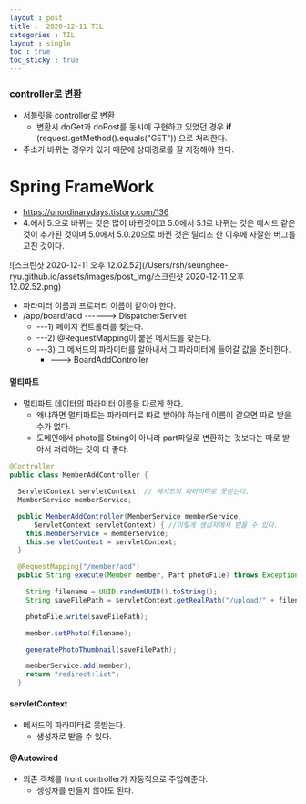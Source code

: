 ```yaml
---
layout : post
title :  2020-12-11 TIL
categories : TIL
layout : single
toc : true 
toc_sticky : true
---
```


### controller로 변환

- 서블릿을 controller로 변환
  - 변환시 doGet과 doPost를 동시에 구현하고 있었던 경우   **if** (request.getMethod().equals("GET")) 으로 처리한다.
- 주소가 바뀌는 경우가 있기 때문에 상대경로를 잘 지정해야 한다.



# Spring FrameWork

- https://unordinarydays.tistory.com/136
- 4.에서 5.으로 바뀌는 것은 많이 바뀐것이고 5.0에서 5.1로 바뀌는 것은 메서드 같은 것이 추가된 것이며 5.0에서 5.0.20으로 바뀐 것은 릴리즈 한 이후에 자잘한 버그를 고친 것이다.

![스크린샷 2020-12-11 오후 12.02.52](/Users/rsh/seunghee-ryu.github.io/assets/images/post_img/스크린샷 2020-12-11 오후 12.02.52.png)



- 파라미터 이름과 프로퍼티 이름이 같아야 한다.
- /app/board/add ------> DispatcherServlet
  - ---1)  페이지 컨트롤러를 찾는다.
  - ---2) @RequestMapping이 붙은 메서드를 찾는다.
  - ---3) 그 메서드의 파라미터를 알아내서 그 파라미터에 들어갈 값을 준비한다.
    - ---> BoardAddController



#### 멀티파트

- 멀티파트 데이터의 파라미터 이름을 다르게 한다.
  - 왜냐하면 멀티파트는 파라미터로 따로 받아야 하는데 이름이 같으면 따로 받을수가 없다.
  - 도메인에서 photo를 String이 아니라 part파일로 변환하는 것보다는 따로 받아서 처리하는 것이 더 좋다.

```java
@Controller
public class MemberAddController {

  ServletContext servletContext; // 메서드의 파라미터로 못받는다.
  MemberService memberService;

  public MemberAddController(MemberService memberService,
      ServletContext servletContext) { //이렇게 생성자에서 받을 수 있다.
    this.memberService = memberService;
    this.servletContext = servletContext;
  }

  @RequestMapping("/member/add")
  public String execute(Member member, Part photoFile) throws Exception {

    String filename = UUID.randomUUID().toString();
    String saveFilePath = servletContext.getRealPath("/upload/" + filename);

    photoFile.write(saveFilePath);

    member.setPhoto(filename);

    generatePhotoThumbnail(saveFilePath);

    memberService.add(member);
    return "redirect:list";
  }
```



#### servletContext

- 메서드의 파라미터로 못받는다.
  - 생성자로 받을 수 있다.

#### @Autowired

- 의존 객체를 front controller가 자동적으로 주입해준다.
  - 생성자를 만들지 않아도 된다.